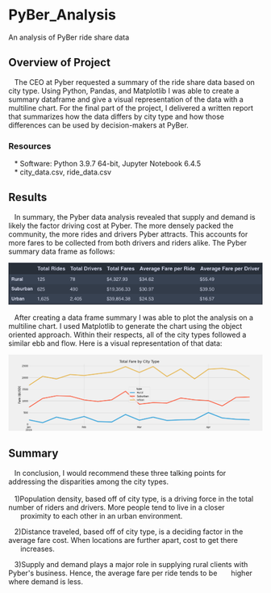 # PyBer_Analysis
An analysis of PyBer ride share data

## Overview of Project
&nbsp;&nbsp;&nbsp;The CEO at Pyber requested a summary of the ride share data based on city type.  Using Python, Pandas, and Matplotlib I was able to create a summary dataframe and give a visual representation of the data with a multiline chart.  For the final part of the project, I delivered a written report that summarizes how the data differs by city type and how those differences can be used by decision-makers at PyBer.
### Resources
&nbsp;&nbsp;&nbsp;* Software: Python 3.9.7 64-bit, Jupyter Notebook 6.4.5
<br />
&nbsp;&nbsp;&nbsp;* city_data.csv, ride_data.csv

## Results
&nbsp;&nbsp;&nbsp;In summary, the Pyber data analysis revealed that supply and demand is likely the factor driving cost at Pyber.  The more densely packed the community, the more rides and drivers Pyber attracts.  This accounts for more fares to be collected from both drivers and riders alike.  The Pyber summary data frame as follows:

![summary](https://github.com/LaszloCravensworth/PyBer_Analysis/blob/main/analysis/Pyber_summary.png)

&nbsp;&nbsp;&nbsp;After creating a data frame summary I was able to plot the analysis on a multiline chart.  I used Matplotlib to generate the chart using the object oriented approach.  Within their respects, all of the city types followed a similar ebb and flow.  Here is a visual representation of that data:

![pngsummary](https://github.com/LaszloCravensworth/PyBer_Analysis/blob/main/analysis/PyBer_fare_summary.png)

## Summary
&nbsp;&nbsp;&nbsp;In conclusion, I would recommend these three talking points for addressing the disparities among the city types.
<br />
<br />
&nbsp;&nbsp;&nbsp;1)Population density, based off of city type, is a driving force in the total number of riders and drivers.  More people tend to live in a closer &nbsp;&nbsp;&nbsp;&nbsp;&nbsp;&nbsp;proximity to each other in an urban environment.
  
&nbsp;&nbsp;&nbsp;2)Distance traveled, based off of city type, is a deciding factor in the average fare cost.  When locations are further apart, cost to get there &nbsp;&nbsp;&nbsp;&nbsp;&nbsp;&nbsp;increases. 
  
&nbsp;&nbsp;&nbsp;3)Supply and demand plays a major role in supplying rural clients with Pyber's business.  Hence, the average fare per ride tends to be 
&nbsp;&nbsp;&nbsp;&nbsp;&nbsp;&nbsp;higher where demand is less.
